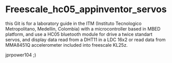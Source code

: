 # Freescale_hc05_appinventor_servos

this Git is for a laboratory guide in the ITM (Instituto Tecnologico Metropolitano, Medellin, Colombia) with a microcontroller based in 
MBED platform, and use a HC05 bluetooth module for drive a twice standart servos, and display data read from a DHT11 in a LDC 16x2 or
read data from MMA8451Q accelerometer included into freescale KL25z.

jprpower104 ;)
